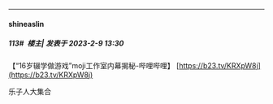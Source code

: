 
*****

####  shineaslin  
##### 113#         楼主| 发表于 2023-2-9 13:30

【“16岁辍学做游戏”moji工作室内幕揭秘-哔哩哔哩】 [https://b23.tv/KRXpW8j](https://b23.tv/KRXpW8j)

乐子人大集合

